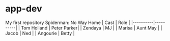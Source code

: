 # app-dev
My first repository
Spiderman: No Way Home
| Cast | Role |
|----------|----------|
| Tom Holland | Peter Parker|
| Zendaya | MJ |
| Marisa | Aunt May |
| Jacob | Ned |
| Angourie | Betty |
